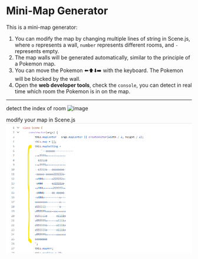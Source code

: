 # Mini-Map Generator
This is a mini-map generator:
1. You can modify the map by changing multiple lines of string in Scene.js, where `o` represents a wall, `number` represents different rooms, and `-` represents empty.
2. The map walls will be generated automatically, similar to the principle of a Pokemon map.
3. You can move the Pokemon ⬅️⬆️⬇️➡️ with the keyboard. The Pokemon will be blocked by the wall.
4. Open the **web developer tools**, check the `console`, you can detect in real time which room the Pokemon is in on the map.

---
detect the index of room
![image](https://github.com/yunchen-lee/IAR5130_p5_mtGrid_playground/blob/main/2023_0315_p5_roomgrid_demo.gif)

modify your map in Scene.js
![image](https://github.com/yunchen-lee/IAR5130_p5_mtGrid_playground/blob/main/ref.png)
